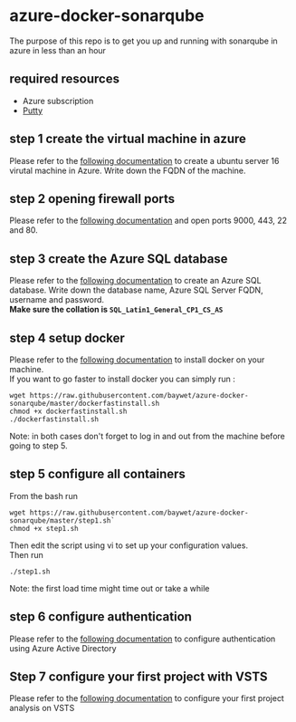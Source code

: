 # azure-docker-sonarqube
The purpose of this repo is to get you up and running with sonarqube in azure in less than an hour

## required resources
- Azure subscription
- [Putty](http://www.putty.org/)

## step 1 create the virtual machine in azure
Please refer to the [following documentation](https://azure.microsoft.com/en-us/documentation/articles/virtual-machines-linux-quick-create-portal/) to create a ubuntu server 16 virutal machine in Azure.
Write down the FQDN of the machine.

## step 2 opening firewall ports
Please refer to the [following documentation](https://azure.microsoft.com/en-us/documentation/articles/virtual-machines-windows-nsg-quickstart-portal/) and open ports 9000, 443, 22 and 80.

## step 3 create the Azure SQL database
Please refer to the [following documentation](https://azure.microsoft.com/en-us/documentation/articles/sql-database-get-started/) to create an Azure SQL database.
Write down the database name, Azure SQL Server FQDN, username and password.  
**Make sure the collation is `SQL_Latin1_General_CP1_CS_AS`**

## step 4 setup docker
Please refer to the [following documentation](https://docs.docker.com/engine/installation/linux/ubuntulinux/) to install docker on your machine.  
If you want to go faster to install docker you can simply run :  
```
wget https://raw.githubusercontent.com/baywet/azure-docker-sonarqube/master/dockerfastinstall.sh  
chmod +x dockerfastinstall.sh
./dockerfastinstall.sh
``` 
Note: in both cases don't forget to log in and out from the machine before going to step 5.  
## step 5 configure all containers
From the bash run  
```
wget https://raw.githubusercontent.com/baywet/azure-docker-sonarqube/master/step1.sh`  
chmod +x step1.sh
```
Then edit the script using vi to set up your configuration values.  
Then run  
``` 
./step1.sh
```
Note: the first load time might time out or take a while

## step 6 configure authentication
Please refer to the [following documentation](https://github.com/SonarQubeCommunity/sonar-auth-aad) to configure authentication using Azure Active Directory

## Step 7 configure your first project with VSTS
Please refer to the [following documentation](http://docs.sonarqube.org/display/SCAN/From+Team+Foundation+Server+2015+or+Visual+Studio+Team+Services) to configure your first project analysis on VSTS
